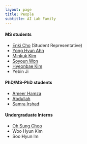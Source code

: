 ```yaml
---
layout: page
title: People
subtitle: AI Lab Family
---
```


#### MS students
* [Enki Cho](students/EnkiCho.md) (Student Representative)
* [Yong Hyun Ahn](students/YongHyunAhn.md)
* [Minkuk Kim](students/MinKukKim.md)
* [Soyoun Won](students/SoyeonOne.md)
* [Hyeonbae Kim](students/HyeonbaeKim.md)
* Yebin Ji

#### PhD/MS-PhD students
* [Ameer Hamza](students/AmeerHamza.md)
* [Abdullah](students/Abdullah.md)
* [Samra Irshad](students/Sam.md)

#### Undergraduate Interns
* [Oh Sung Choo](students/OhsungChoo.md)
* Woo Hyun Kim
* Soo Hyun Im
